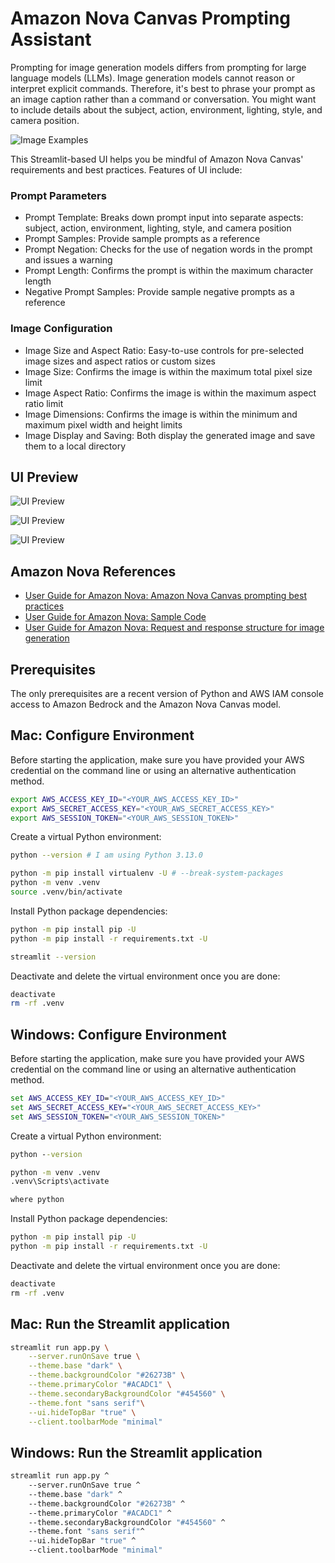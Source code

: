 # Amazon Nova Canvas Prompting Assistant

Prompting for image generation models differs from prompting for large language models (LLMs).
Image generation models cannot reason or interpret explicit commands.
Therefore, it's best to phrase your prompt as an image caption rather than a command or conversation.
You might want to include details about the subject, action, environment, lighting, style, and camera position.

![Image Examples](./ui_preview/canvas_examples.png)

This Streamlit-based UI helps you be mindful of Amazon Nova Canvas' requirements and best practices. Features of UI include:

### Prompt Parameters

- Prompt Template: Breaks down prompt input into separate aspects: subject, action, environment, lighting, style, and camera position
- Prompt Samples: Provide sample prompts as a reference
- Prompt Negation: Checks for the use of negation words in the prompt and issues a warning
- Prompt Length: Confirms the prompt is within the maximum character length
- Negative Prompt Samples: Provide sample negative prompts as a reference

### Image Configuration

- Image Size and Aspect Ratio: Easy-to-use controls for pre-selected image sizes and aspect ratios or custom sizes
- Image Size: Confirms the image is within the maximum total pixel size limit
- Image Aspect Ratio: Confirms the image is within the maximum aspect ratio limit
- Image Dimensions: Confirms the image is within the minimum and maximum pixel width and height limits
- Image Display and Saving: Both display the generated image and save them to a local directory

## UI Preview

![UI Preview](./ui_preview/canvas_ui_01.png)

![UI Preview](./ui_preview/canvas_ui_02.png)

![UI Preview](./ui_preview/canvas_ui_03.png)

## Amazon Nova References

- [User Guide for Amazon Nova: Amazon Nova Canvas prompting best practices](https://docs.aws.amazon.com/nova/latest/userguide/prompting-image-generation.html)
- [User Guide for Amazon Nova: Sample Code](https://docs.aws.amazon.com/nova/latest/userguide/image-gen-code-examples.html)
- [User Guide for Amazon Nova: Request and response structure for image generation](https://docs.aws.amazon.com/nova/latest/userguide/image-gen-req-resp-structure.html)

## Prerequisites

The only prerequisites are a recent version of Python and AWS IAM console access to Amazon Bedrock and the Amazon Nova Canvas model.

## Mac: Configure Environment

Before starting the application, make sure you have provided your AWS credential on the command line or using an alternative authentication method.

```sh
export AWS_ACCESS_KEY_ID="<YOUR_AWS_ACCESS_KEY_ID>"
export AWS_SECRET_ACCESS_KEY="<YOUR_AWS_SECRET_ACCESS_KEY>"
export AWS_SESSION_TOKEN="<YOUR_AWS_SESSION_TOKEN>"
```

Create a virtual Python environment:

```sh
python --version # I am using Python 3.13.0

python -m pip install virtualenv -U # --break-system-packages
python -m venv .venv
source .venv/bin/activate
```

Install Python package dependencies:

```sh
python -m pip install pip -U
python -m pip install -r requirements.txt -U

streamlit --version
```

Deactivate and delete the virtual environment once you are done:

```sh
deactivate
rm -rf .venv
```

## Windows: Configure Environment

Before starting the application, make sure you have provided your AWS credential on the command line or using an alternative authentication method.

```bat
set AWS_ACCESS_KEY_ID="<YOUR_AWS_ACCESS_KEY_ID>"
set AWS_SECRET_ACCESS_KEY="<YOUR_AWS_SECRET_ACCESS_KEY>"
set AWS_SESSION_TOKEN="<YOUR_AWS_SESSION_TOKEN>"
```

Create a virtual Python environment:

```bat
python --version

python -m venv .venv
.venv\Scripts\activate

where python
```

Install Python package dependencies:

```bat
python -m pip install pip -U
python -m pip install -r requirements.txt -U
```

Deactivate and delete the virtual environment once you are done:

```bat
deactivate
rm -rf .venv
```

## Mac: Run the Streamlit application

```sh
streamlit run app.py \
    --server.runOnSave true \
    --theme.base "dark" \
    --theme.backgroundColor "#26273B" \
    --theme.primaryColor "#ACADC1" \
    --theme.secondaryBackgroundColor "#454560" \
    --theme.font "sans serif"\
    --ui.hideTopBar "true" \
    --client.toolbarMode "minimal"
```

## Windows: Run the Streamlit application

```bat
streamlit run app.py ^
    --server.runOnSave true ^
    --theme.base "dark" ^
    --theme.backgroundColor "#26273B" ^
    --theme.primaryColor "#ACADC1" ^
    --theme.secondaryBackgroundColor "#454560" ^
    --theme.font "sans serif"^
    --ui.hideTopBar "true" ^
    --client.toolbarMode "minimal"
```
